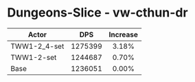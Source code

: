 # Dungeons-Slice - vw-cthun-dr
| Actor | DPS | Increase |
|---|:---:|:---:|
|TWW1-2_4-set|1275399|3.18%|
|TWW1-2-set|1244687|0.70%|
|Base|1236051|0.00%|
